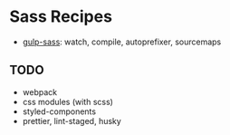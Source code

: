 # Sass Recipes

- [gulp-sass](https://github.com/hellobrian/sass-recipes/tree/master/gulp): watch, compile, autoprefixer, sourcemaps

## TODO

- webpack
- css modules (with scss)
- styled-components
- prettier, lint-staged, husky
